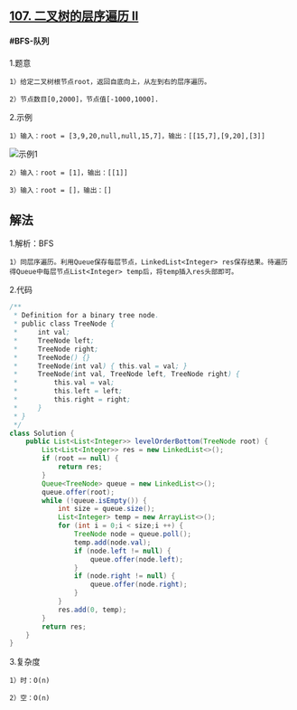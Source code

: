 ## [107. 二叉树的层序遍历 II](https://leetcode.cn/problems/binary-tree-level-order-traversal-ii/)

#### #BFS-队列
1.题意

    1）给定二叉树根节点root，返回自底向上，从左到右的层序遍历。

    2）节点数目[0,2000]，节点值[-1000,1000].

2.示例

    1）输入：root = [3,9,20,null,null,15,7]，输出：[[15,7],[9,20],[3]]
![示例1](https://assets.leetcode.com/uploads/2021/02/19/tree1.jpg)
    
    2）输入：root = [1]，输出：[[1]]

    3）输入：root = []，输出：[]
## 解法
1.解析：BFS

    1）同层序遍历。利用Queue保存每层节点，LinkedList<Integer> res保存结果。待遍历得Queue中每层节点List<Integer> temp后，将temp插入res头部即可。

2.代码
```java
/**
 * Definition for a binary tree node.
 * public class TreeNode {
 *     int val;
 *     TreeNode left;
 *     TreeNode right;
 *     TreeNode() {}
 *     TreeNode(int val) { this.val = val; }
 *     TreeNode(int val, TreeNode left, TreeNode right) {
 *         this.val = val;
 *         this.left = left;
 *         this.right = right;
 *     }
 * }
 */
class Solution {
    public List<List<Integer>> levelOrderBottom(TreeNode root) {
        List<List<Integer>> res = new LinkedList<>();
        if (root == null) {
            return res;
        }
        Queue<TreeNode> queue = new LinkedList<>();
        queue.offer(root);
        while (!queue.isEmpty()) {
            int size = queue.size();
            List<Integer> temp = new ArrayList<>();
            for (int i = 0;i < size;i ++) {
                TreeNode node = queue.poll();
                temp.add(node.val);
                if (node.left != null) {
                    queue.offer(node.left);
                }
                if (node.right != null) {
                    queue.offer(node.right);
                }
            }
            res.add(0, temp);
        }
        return res;
    }
}
```

3.复杂度

    1）时：O(n)

    2）空：O(n)
